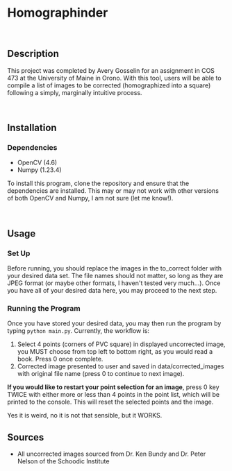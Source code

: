 <h1>Homographinder</h1>

<br>
<h2>Description</h2>
<p>This project was completed by Avery Gosselin for an assignment in COS 473 at the University of Maine in Orono. With this tool, users will be able to compile a list of images to be corrected (homographized into a square) following a simply, marginally intuitive process.</p>

<br>
<h2>Installation</h2>
<h3>Dependencies</h3>
<ul>
    <li>OpenCV (4.6)</li>
    <li>Numpy (1.23.4)</li>
</ul>
<p>To install this program, clone the repository and ensure that the dependencies are installed. This may or may not work with other versions of both OpenCV and Numpy, I am not sure (let me know!).</p>

<br>
<h2>Usage</h2>
<h3>Set Up</h3>
<p>Before running, you should replace the images in the to_correct folder with your desired data set. The file names should not matter, so long as they are JPEG format (or maybe other formats, I haven't tested very much...). Once you have all of your desired data here, you may proceed to the next step.</p>
<h3>Running the Program</h3>
<p>Once you have stored your desired data, you may then run the program by typing <code>python main.py</code>. Currently, the workflow is: 
<ol>
    <li>Select 4 points (corners of PVC square) in displayed uncorrected image, you MUST choose from top left to bottom right, as you would read a book. Press 0 once complete.</li>
    <li>Corrected image presented to user and saved in data/corrected_images with original file name (press 0 to continue to next image).</li>
</ol>

<strong>If you would like to restart your point selection for an image</strong>, press 0 key TWICE with either more or less than 4 points in the point list, which will be printed to the console. This will reset the selected points and the image.

Yes it is weird, no it is not that sensible, but it WORKS.
</p>

<h2>Sources</h2>
<ul>
    <li>All uncorrected images sourced from Dr. Ken Bundy and Dr. Peter Nelson of the Schoodic Institute</li>
</ul>